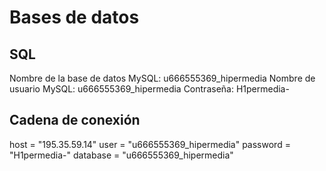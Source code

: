 # Bases de datos

## SQL

Nombre de la base de datos MySQL: u666555369_hipermedia
Nombre de usuario MySQL: u666555369_hipermedia
Contraseña: H1permedia-

## Cadena de conexión

host = "195.35.59.14"
user = "u666555369_hipermedia"
password = "H1permedia-"
database = "u666555369_hipermedia"
